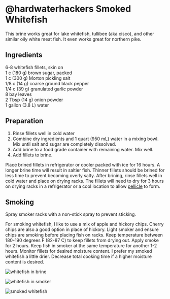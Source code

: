 # @hardwaterhackers Smoked Whitefish

This brine works great for lake whitefish, tullibee (aka cisco), and other similar oily white meat fish.  It even works great for northern pike.

## Ingredients
6-8 whitefish fillets, skin on<br>
1 c (180 g) brown sugar, packed<br>
1 c (300 g) Morton pickling salt<br>
1/8 c (14 g) coarse ground black pepper<br>
1/4 c (39 g) granulated garlic powder<br>
8 bay leaves<br>
2 Tbsp (14 g) onion powder<br>
1 gallon (3.8 L) water<br>

## Preparation
1. Rinse fillets well in cold water
2. Combine dry ingredients and 1 quart (950 mL) water in a mixing bowl.  Mix until salt and sugar are completely dissolved.
3. Add brine to a food grade container with remaining water.  Mix well.
4. Add fillets to brine.

Place brined fillets in refrigerator or cooler packed with ice for 16 hours.  A longer brine time will result in saltier fish.  Thinner fillets should be brined for less time to prevent becoming overly salty.  After brining, rinse fillets well in cold water and place on drying racks.  The fillets will need to dry for 3 hours on drying racks in a refrigerator or a cool location to allow [pellicle](https://en.wikipedia.org/wiki/Pellicle_(cooking)) to form.

## Smoking
Spray smoker racks with a non-stick spray to prevent sticking.

For smoking whitefish, I like to use a mix of apple and hickory chips.  Cherry chips are also a good option in place of hickory.  Light smoker and ensure chips are smoking before placing fish on racks.  Keep temperature between 180-190 degrees F (82-87 C) to keep fillets from drying out.  Apply smoke for 2 hours.  Keep fish in smoker at the same temperature for another 1-2 hours.  Monitor fillets for desired moisture content.  I prefer my smoked whitefish a little drier.  Decrease total cooking time if a higher moisture content is desired.

![whitefish in brine](https://github.com/hardwaterhacker/1337-Noms-The-Hacker-Cookbook/blob/master/snacks/hardwaterhacker_smoked_whitefish/whitefish_brine.jpg "Whitefish in brine")

![whitefish in smoker](https://github.com/hardwaterhacker/1337-Noms-The-Hacker-Cookbook/blob/master/snacks/hardwaterhacker_smoked_whitefish/whitefish_in_smoker.jpg "Whitefish in smoker")

![smoked whitefish](https://github.com/hardwaterhacker/1337-Noms-The-Hacker-Cookbook/blob/master/snacks/hardwaterhacker_smoked_whitefish/smoked_whitefish.jpg "Smoked whitefish")
